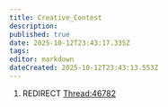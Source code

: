 ```yaml
---
title: Creative_Contest
description: 
published: true
date: 2025-10-12T23:43:17.335Z
tags: 
editor: markdown
dateCreated: 2025-10-12T23:43:13.553Z
---
```


1.  REDIRECT [Thread:46782](Thread:46782 "wikilink")